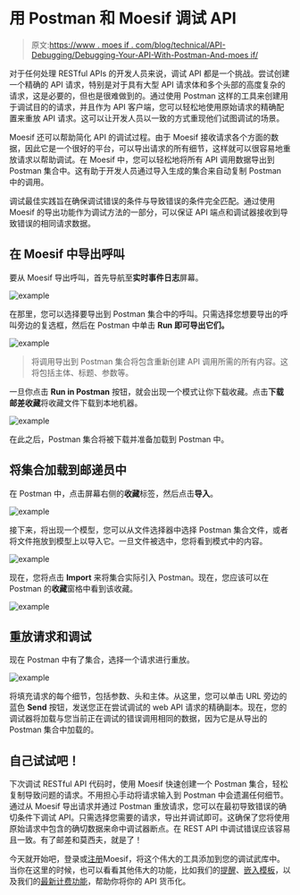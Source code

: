# 用 Postman 和 Moesif 调试 API

> 原文:[https://www . moes if . com/blog/technical/API-Debugging/Debugging-Your-API-With-Postman-And-moes if/](https://www.moesif.com/blog/technical/api-debugging/Debugging-Your-APIs-With-Postman-And-Moesif/)

对于任何处理 RESTful APIs 的开发人员来说，调试 API 都是一个挑战。尝试创建一个精确的 API 请求，特别是对于具有大型 API 请求体和多个头部的高度复杂的请求，这是必要的，但也是很难做到的。通过使用 Postman 这样的工具来创建用于调试目的的请求，并且作为 API 客户端，您可以轻松地使用原始请求的精确配置来重放 API 请求。这可以让开发人员以一致的方式重现他们试图调试的场景。

Moesif 还可以帮助简化 API 的调试过程。由于 Moesif 接收请求各个方面的数据，因此它是一个很好的平台，可以导出请求的所有细节，这样就可以很容易地重放请求以帮助调试。在 Moesif 中，您可以轻松地将所有 API 调用数据导出到 Postman 集合中。这有助于开发人员通过导入生成的集合来自动复制 Postman 中的调用。

调试最佳实践旨在确保调试错误的条件与导致错误的条件完全匹配。通过使用 Moesif 的导出功能作为调试方法的一部分，可以保证 API 端点和调试器接收到导致错误的相同请求数据。

## 在 Moesif 中导出呼叫

要从 Moesif 导出呼叫，首先导航至**实时事件日志**屏幕。

![example](../Images/4922ae6511392ff3bc856d565f6ff989.png)

在那里，您可以选择要导出到 Postman 集合中的呼叫。只需选择您想要导出的呼叫旁边的复选框，然后在 Postman 中单击 **Run 即可导出它们。**

![example](../Images/846ceedb4b130e1c5708094d5b60d47b.png)

> 将调用导出到 Postman 集合将包含重新创建 API 调用所需的所有内容。这将包括主体、标题、参数等。

一旦你点击 **Run in Postman** 按钮，就会出现一个模式让你下载收藏。点击**下载邮差收藏**将收藏文件下载到本地机器。

![example](../Images/ad5d12afaccaeaed59f31caeba5ea38b.png)

在此之后，Postman 集合将被下载并准备加载到 Postman 中。

## 将集合加载到邮递员中

在 Postman 中，点击屏幕右侧的**收藏**标签，然后点击**导入**。

![example](../Images/482ecc16bd61b226fbd7f89be27a9d80.png)

接下来，将出现一个模型，您可以从文件选择器中选择 Postman 集合文件，或者将文件拖放到模型上以导入它。一旦文件被选中，您将看到模式中的内容。

![example](../Images/a7680939c43d4396ac39675943456d20.png)

现在，您将点击 **Import** 来将集合实际引入 Postman。现在，您应该可以在 Postman 的**收藏**窗格中看到该收藏。

![example](../Images/5c662e2eee8fe07842eed279e0383a2e.png)

## 重放请求和调试

现在 Postman 中有了集合，选择一个请求进行重放。

![example](../Images/fde6532cd4b192bd1fd7c6a406c8d1cd.png)

将填充请求的每个细节，包括参数、头和主体。从这里，您可以单击 URL 旁边的蓝色 **Send** 按钮，发送您正在尝试调试的 web API 请求的精确副本。现在，您的调试器将加载与您当前正在调试的错误调用相同的数据，因为它是从导出的 Postman 集合中加载的。

## 自己试试吧！

下次调试 RESTful API 代码时，使用 Moesif 快速创建一个 Postman 集合，轻松复制导致问题的请求。不用担心手动将请求输入到 Postman 中会遗漏任何细节。通过从 Moesif 导出请求并通过 Postman 重放请求，您可以在最初导致错误的确切条件下调试 API。只需选择您需要的请求，导出并调试即可。这确保了您将使用原始请求中包含的确切数据来命中调试器断点。在 REST API 中调试错误应该容易且一致。有了邮差和莫西夫，就是了！

今天就开始吧，登录或[注册](https://www.moesif.com/signup?utm_campaign=Int-site&utm_source=blog&utm_medium=body-cta&utm_term=debugging-with-postman)Moesif，将这个伟大的工具添加到您的调试武库中。当你在这里的时候，也可以看看其他伟大的功能，比如我们的[提醒](https://www.moesif.com/features/api-monitoring?utm_campaign=Int-site&utm_source=blog&utm_medium=body-cta&utm_term=debugging-with-postman)、[嵌入模板](https://www.moesif.com/features/embedded-api-logs?utm_campaign=Int-site&utm_source=blog&utm_medium=body-cta&utm_term=debugging-with-postman)，以及我们的[最新计费功能](https://www.moesif.com/solutions/metered-api-billing?utm_campaign=Int-site&utm_source=blog&utm_medium=body-cta&utm_term=debugging-with-postman)，帮助你将你的 API 货币化。